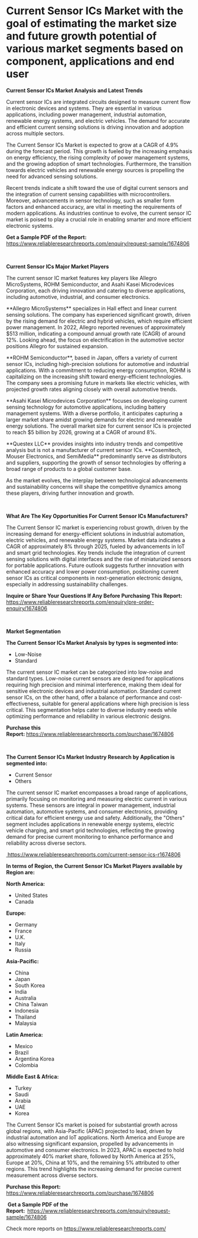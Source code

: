 <p><h1>Current Sensor ICs Market with the goal of estimating the market size and future growth potential of various market segments based on component, applications and end user</h1></p><p><strong>Current Sensor ICs Market Analysis and Latest Trends</strong></p>
<p><p>Current sensor ICs are integrated circuits designed to measure current flow in electronic devices and systems. They are essential in various applications, including power management, industrial automation, renewable energy systems, and electric vehicles. The demand for accurate and efficient current sensing solutions is driving innovation and adoption across multiple sectors.</p><p>The Current Sensor ICs Market is expected to grow at a CAGR of 4.9% during the forecast period. This growth is fueled by the increasing emphasis on energy efficiency, the rising complexity of power management systems, and the growing adoption of smart technologies. Furthermore, the transition towards electric vehicles and renewable energy sources is propelling the need for advanced sensing solutions. </p><p>Recent trends indicate a shift toward the use of digital current sensors and the integration of current sensing capabilities with microcontrollers. Moreover, advancements in sensor technology, such as smaller form factors and enhanced accuracy, are vital in meeting the requirements of modern applications. As industries continue to evolve, the current sensor IC market is poised to play a crucial role in enabling smarter and more efficient electronic systems.</p></p>
<p><strong>Get a Sample PDF of the Report:&nbsp;</strong> <a href="https://www.reliableresearchreports.com/enquiry/request-sample/1674806?utm_campaign=2290&utm_medium=2&utm_source=Github&utm_content=ia&utm_term=25032025&utm_id=current-sensor-ics">https://www.reliableresearchreports.com/enquiry/request-sample/1674806</a></p>
<p>&nbsp;</p>
<p><strong>Current Sensor ICs Major Market Players</strong></p>
<p><p>The current sensor IC market features key players like Allegro MicroSystems, ROHM Semiconductor, and Asahi Kasei Microdevices Corporation, each driving innovation and catering to diverse applications, including automotive, industrial, and consumer electronics. </p><p>**Allegro MicroSystems** specializes in Hall effect and linear current sensing solutions. The company has experienced significant growth, driven by the rising demand for electric and hybrid vehicles, which require efficient power management. In 2022, Allegro reported revenues of approximately $513 million, indicating a compound annual growth rate (CAGR) of around 12%. Looking ahead, the focus on electrification in the automotive sector positions Allegro for sustained expansion.</p><p>**ROHM Semiconductor**, based in Japan, offers a variety of current sensor ICs, including high-precision solutions for automotive and industrial applications. With a commitment to reducing energy consumption, ROHM is capitalizing on the increasing shift toward energy-efficient technologies. The company sees a promising future in markets like electric vehicles, with projected growth rates aligning closely with overall automotive trends. </p><p>**Asahi Kasei Microdevices Corporation** focuses on developing current sensing technology for automotive applications, including battery management systems. With a diverse portfolio, it anticipates capturing a larger market share amidst growing demands for electric and renewable energy solutions. The overall market size for current sensor ICs is projected to reach $5 billion by 2026, growing at a CAGR of around 8%.</p><p>**Questex LLC** provides insights into industry trends and competitive analysis but is not a manufacturer of current sensor ICs. **Cosemitech, Mouser Electronics, and SemiMedia** predominantly serve as distributors and suppliers, supporting the growth of sensor technologies by offering a broad range of products to a global customer base.</p><p>As the market evolves, the interplay between technological advancements and sustainability concerns will shape the competitive dynamics among these players, driving further innovation and growth.</p></p>
<p>&nbsp;</p>
<p><strong>What Are The Key Opportunities For Current Sensor ICs Manufacturers?</strong></p>
<p><p>The Current Sensor IC market is experiencing robust growth, driven by the increasing demand for energy-efficient solutions in industrial automation, electric vehicles, and renewable energy systems. Market data indicates a CAGR of approximately 8% through 2025, fueled by advancements in IoT and smart grid technologies. Key trends include the integration of current sensing solutions with digital interfaces and the rise of miniaturized sensors for portable applications. Future outlook suggests further innovation with enhanced accuracy and lower power consumption, positioning current sensor ICs as critical components in next-generation electronic designs, especially in addressing sustainability challenges.</p></p>
<p><strong>Inquire or Share Your Questions If Any Before Purchasing This Report:</strong> <a href="https://www.reliableresearchreports.com/enquiry/pre-order-enquiry/1674806?utm_campaign=2290&utm_medium=2&utm_source=Github&utm_content=ia&utm_term=25032025&utm_id=current-sensor-ics">https://www.reliableresearchreports.com/enquiry/pre-order-enquiry/1674806</a></p>
<p>&nbsp;</p>
<p><strong>Market Segmentation</strong></p>
<p><strong>The Current Sensor ICs Market Analysis by types is segmented into:</strong></p>
<p><ul><li>Low-Noise</li><li>Standard</li></ul></p>
<p><p>The current sensor IC market can be categorized into low-noise and standard types. Low-noise current sensors are designed for applications requiring high precision and minimal interference, making them ideal for sensitive electronic devices and industrial automation. Standard current sensor ICs, on the other hand, offer a balance of performance and cost-effectiveness, suitable for general applications where high precision is less critical. This segmentation helps cater to diverse industry needs while optimizing performance and reliability in various electronic designs.</p></p>
<p><strong>Purchase this Report:&nbsp;</strong><a href="https://www.reliableresearchreports.com/purchase/1674806?utm_campaign=2290&utm_medium=2&utm_source=Github&utm_content=ia&utm_term=25032025&utm_id=current-sensor-ics">https://www.reliableresearchreports.com/purchase/1674806</a></p>
<p>&nbsp;</p>
<p><strong>The Current Sensor ICs Market Industry Research by Application is segmented into:</strong></p>
<p><ul><li>Current Sensor</li><li>Others</li></ul></p>
<p><p>The current sensor IC market encompasses a broad range of applications, primarily focusing on monitoring and measuring electric current in various systems. These sensors are integral in power management, industrial automation, automotive systems, and consumer electronics, providing critical data for efficient energy use and safety. Additionally, the "Others" segment includes applications in renewable energy systems, electric vehicle charging, and smart grid technologies, reflecting the growing demand for precise current monitoring to enhance performance and reliability across diverse sectors.</p></p>
<p><a href="https://www.reliableresearchreports.com/current-sensor-ics-r1674806?utm_campaign=2290&utm_medium=2&utm_source=Github&utm_content=ia&utm_term=25032025&utm_id=current-sensor-ics">&nbsp;https://www.reliableresearchreports.com/current-sensor-ics-r1674806</a></p>
<p><strong>In terms of Region, the Current Sensor ICs Market Players available by Region are:</strong></p>
<p>
    <p> <strong> North America: </strong>
        <ul>
            <li>United States</li>
            <li>Canada</li>
        </ul>
        </p> 
    <p> <strong> Europe: </strong>
        <ul>
            <li>Germany</li>
            <li>France</li>
            <li>U.K.</li>
            <li>Italy</li>
            <li>Russia</li>
        </ul>
        </p> 
    <p> <strong> Asia-Pacific: </strong>
        <ul>
            <li>China</li>
            <li>Japan</li>
            <li>South Korea</li>
            <li>India</li>
            <li>Australia</li>
            <li>China Taiwan</li>
            <li>Indonesia</li>
            <li>Thailand</li>
            <li>Malaysia</li>
        </ul>
        </p> 
    <p> <strong> Latin America: </strong>
        <ul>
            <li>Mexico</li>
            <li>Brazil</li>
            <li>Argentina Korea</li>
            <li>Colombia</li>
        </ul>
        </p> 
    <p> <strong> Middle East & Africa: </strong>
        <ul>
            <li>Turkey</li>
            <li>Saudi</li>
            <li>Arabia</li>
            <li>UAE</li>
            <li>Korea</li>
        </ul>
    </p>
    </p>
<p><p>The Current Sensor ICs market is poised for substantial growth across global regions, with Asia-Pacific (APAC) projected to lead, driven by industrial automation and IoT applications. North America and Europe are also witnessing significant expansion, propelled by advancements in automotive and consumer electronics. In 2023, APAC is expected to hold approximately 40% market share, followed by North America at 25%, Europe at 20%, China at 10%, and the remaining 5% attributed to other regions. This trend highlights the increasing demand for precise current measurement across diverse sectors.</p></p>
<p><strong>Purchase this Report: </strong><a href="https://www.reliableresearchreports.com/purchase/1674806?utm_campaign=2290&utm_medium=2&utm_source=Github&utm_content=ia&utm_term=25032025&utm_id=current-sensor-ics">https://www.reliableresearchreports.com/purchase/1674806</a></p>
<p>&nbsp;<strong>Get a Sample PDF of the Report:&nbsp;&nbsp;</strong><a href="https://www.reliableresearchreports.com/enquiry/request-sample/1674806?utm_campaign=2290&utm_medium=2&utm_source=Github&utm_content=ia&utm_term=25032025&utm_id=current-sensor-ics">https://www.reliableresearchreports.com/enquiry/request-sample/1674806</a></p>
<p><strong></strong></p>
<p>Check more reports on <a href="https://www.reliableresearchreports.com/?utm_campaign=2290&utm_medium=2&utm_source=Github&utm_content=ia&utm_term=25032025&utm_id=current-sensor-ics">https://www.reliableresearchreports.com/</a></p>